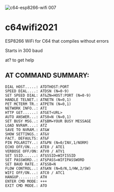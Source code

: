 ![c64-esp8266-wifi 007](https://user-images.githubusercontent.com/3143825/126214417-67539717-4127-490d-b01c-4b847225f335.jpeg)
# c64wifi2021
ESP8266 WiFi for C64 that compiles without errors

Starts in 300 baud

at? to get help

## AT COMMAND SUMMARY:

```
DIAL HOST.....: ATDTHOST:PORT
SPEED DIAL....: ATDSN (N=0-9)
SET SPEED DIAL: AT&ZN=HOST:PORT (N=0-9)
HANDLE TELNET.: ATNETN (N=0,1)
PET MCTERM TR.: ATPETN (N=0,1)
NETWORK INFO..: ATI
HTTP GET......: ATGET<URL>
AUTO ANSWER...: ATS0=N (N=0,1)
SET BUSY MSG..: AT$BM=YOUR BUSY MESSAGE
LOAD NVRAM....: ATZ
SAVE TO NVRAM.: AT&W
SHOW SETTINGS.: AT&V
FACT. DEFAULTS: AT&F
PIN POLARITY..: AT&PN (N=0/INV,1/NORM)
ECHO OFF/ON...: ATE0 / ATE1
VERBOSE OFF/ON: ATV0 / ATV1
SET SSID......: AT$SSID=WIFISSID
SET PASSWORD..: AT$PASS=WIFIPASSWORD
SET BAUD RATE.: AT$SB=N
FLOW CONTROL..: AT&KN (N=0/N,1/HW,2/SW)
WIFI OFF/ON...: ATC0 / ATC1
HANGUP........: ATH
ENTER CMD MODE: +++
EXIT CMD MODE.: ATO
```
